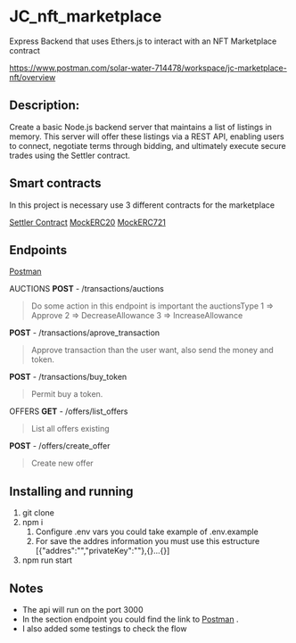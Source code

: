 # JC_nft_marketplace

Express Backend that uses Ethers.js to interact with an NFT Marketplace contract


https://www.postman.com/solar-water-714478/workspace/jc-marketplace-nft/overview
## Description:

Create a basic Node.js backend server that maintains a list of listings in memory. This server will offer these listings via a REST API, enabling users to connect, negotiate terms through bidding, and ultimately execute secure trades using the Settler contract.

## Smart contracts

In this project is necessary  use 3 different contracts for the marketplace

[Settler Contract](https://sepolia.etherscan.io/address/0x597c9bc3f00a4df00f85e9334628f6cdf03a1184#code)
[MockERC20](https://sepolia.etherscan.io/address/0xbd65c58d6f46d5c682bf2f36306d461e3561c747#code)
[MockERC721](https://sepolia.etherscan.io/address/0xfce9b92ec11680898c7fe57c4ddcea83aeaba3ff#code)

## Endpoints

[Postman](https://www.postman.com/solar-water-714478/workspace/jc-marketplace-nft/overview)

AUCTIONS
**POST**  - /transactions/auctions
> Do some action in this endpoint is important  the auctionsType
1 => Approve
2 => DecreaseAllowance
3 => IncreaseAllowance

**POST** - /transactions/aprove_transaction
> Approve transaction than the user want, also send the money and token.

 **POST**  - /transactions/buy_token
>  Permit buy a token.

OFFERS
**GET**  - /offers/list_offers
> List all offers existing

**POST**  - /offers/create_offer
> Create new offer


## Installing and running

1. git clone
2. npm i
	1. Configure .env vars you could take example of .env.example
	1. For save the addres information you must use this estructure [{"addres":"","privateKey":""},{}...{}]
3. npm run start


 
## Notes

- The api will run on the port 3000
- In the section endpoint you could find the link to [Postman](https://www.postman.com/solar-water-714478/workspace/jc-marketplace-nft/overview) .
- I also added some testings to check the flow